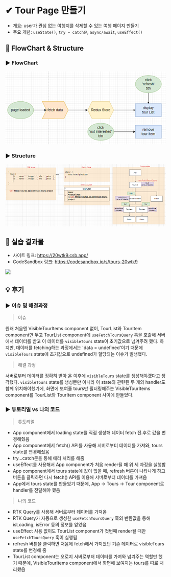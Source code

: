 # ✔ Tour Page 만들기

-   개요: user가 관심 없는 여행지를 삭제할 수 있는 여행 페이지 만들기
-   주요 개념: `useState()`, `try ~ catch문`, `async/await`, `useEffect()`

## 🎨 FlowChart & Structure

### ▶ FlowChart

![](image/flowchart.PNG)

### ▶ Structure

![](image/structure.PNG)

## 🧩 실습 결과물

-   사이트 링크: <https://20wtk9.csb.app/>
-   CodeSandbox 링크: <https://codesandbox.io/s/tours-20wtk9>

![](../gif/tours_practice1.gif)

## 💡 후기

### ▶ 이슈 및 해결과정

> 이슈

원래 처음엔 VisibleTourItems component 없이, TourList와 TourItem component만 두고 TourList component에 `useFetchToursQuery` 훅을 호출해 서버에서 데이터를 받고 이 데이터를 `visibleTours` state이 초기값으로 넘겨주려 했다.
하지만, 데이터를 fetching하는 과정에서는 'data = undefined'이기 때문에 `visibleTours` state에 초기값으로 undefined가 할당되는 이슈가 발생했다.

> 해결 과정

서버로부터 데이터를 정확히 받아 온 이후에 `visibleTours` state를 생성해야겠다고 생각했다. `visibleTours` state를 생성뿐만 아니라 이 state와 관련된 두 개의 handler도 함께 위치해야했기에, 화면에 보여줄 tours만 필터링해주는 VisibleTourItems component를 TourList와 TourItem component 사이에 만들었다.

### ▶ 튜토리얼 vs 나의 코드

> 튜토리얼

-   App component에서 loading state를 직접 생성해 데이터 fetch 전.후로 값을 변경해줬음
-   App component에서 fetch() API를 사용해 서버로부터 데이터를 가져와, tours state를 변경해줬음
-   try...catch문을 통해 에러 처리를 해줌
-   useEffect를 사용해서 App component가 처음 render될 때 위 세 과정을 실행함
-   App component에서 tours state에 값이 없을 때, refresh 버튼이 나타나게 하고 버튼을 클릭하면 다시 fetch() API를 이용해 서버로부터 데이터를 가져옴
-   App에서 tours state를 만들었기 때문에, App → Tours → Tour component로 handler를 전달해야 했음

> 나의 코드

-   RTK Query를 사용해 서버로부터 데이터를 가져옴
-   RTK Query가 자동으로 생성한 `useFetchToursQuery` 훅의 반환값을 통해 isLoading, isError 등의 정보를 얻었음
-   useEffect 사용 없이도 TourList component가 첫번째 render될 때만 `useFetchToursQuery` 훅이 실행됨
-   refresh 버튼을 클릭하면 처음에 fetch해서 가져왔던 기존 데이터로 visibleTours state를 변경해 줌
-   TourList component는 오로지 서버로부터 데이터를 가져와 넘겨주는 역할만 했기 때문에, VisibleTourItems component에서 화면에 보여지는 tours를 따로 처리했음
